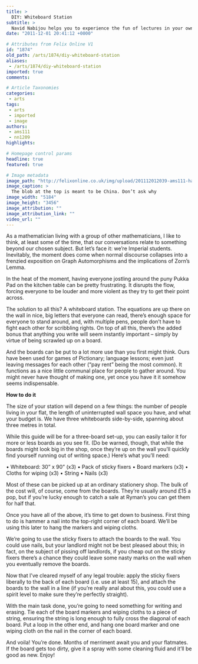 ```yaml
---
title: >
  DIY: Whiteboard Station
subtitle: >
  Navid Nabijou helps you to experience the fun of lectures in your own home
date: "2011-12-01 20:41:12 +0000"

# Attributes from Felix Online V1
id: "1874"
old_path: /arts/1874/diy-whiteboard-station
aliases:
 - /arts/1874/diy-whiteboard-station
imported: true
comments:

# Article Taxonomies
categories:
 - arts
tags:
 - arts
 - imported
 - image
authors:
 - ams111
 - nn1209
highlights:

# Homepage control params
headline: true
featured: true

# Image metadata
image_path: "http://felixonline.co.uk/img/upload/201112012039-ams111-hag1.jpg"
image_caption: >
  The blob at the top is meant to be China. Don’t ask why
image_width: "5184"
image_height: "3456"
image_attribution: ""
image_attribution_link: ""
video_url: ""
---
```


As a mathematician living with a group of other mathematicians, I like to think, at least some of the time, that our conversations relate to something beyond our chosen subject. But let’s face it: we’re Imperial students. Inevitably, the moment does come when normal discourse collapses into a frenzied exposition on Graph Automorphisms and the implications of Zorn’s Lemma.

In the heat of the moment, having everyone jostling around the puny Pukka Pad on the kitchen table can be pretty frustrating. It disrupts the flow, forcing everyone to be louder and more violent as they try to get their point across.

The solution to all this? A whiteboard station. The equations are up there on the wall in nice, big letters that everyone can read, there’s enough space for everyone to stand around, and, with multiple pens, people don’t have to fight each other for scribbling rights. On top of all this, there’s the added bonus that anything you write will seem instantly important – simply by virtue of being scrawled up on a board.

And the boards can be put to a lot more use than you first might think. Ours have been used for games of Pictionary; language lessons; even just leaving messages for each other (“pay rent” being the most common). It functions as a nice little communal place for people to gather around. You might never have thought of making one, yet once you have it it somehow seems indispensable.

__How to do it__

The size of your station will depend on a few things: the number of people living in your flat, the length of uninterrupted wall space you have, and what your budget is. We have three whiteboards side-by-side, spanning about three metres in total.

While this guide will be for a three-board set-up, you can easily tailor it for more or less boards as you see fit. (Do be warned, though, that while the boards might look big in the shop, once they’re up on the wall you’ll quickly find yourself running out of writing space.) Here’s what you’ll need:

• Whiteboard: 30” x 90” (x3)
 • Pack of sticky fixers
 • Board markers (x3)
 • Cloths for wiping (x3)
 • String
 • Nails (x3)

Most of these can be picked up at an ordinary stationery shop. The bulk of the cost will, of course, come from the boards. They’re usually around £15 a pop, but if you’re lucky enough to catch a sale at Ryman’s you can get them for half that.

Once you have all of the above, it’s time to get down to business. First thing to do is hammer a nail into the top-right corner of each board. We’ll be using this later to hang the markers and wiping cloths.

We’re going to use the sticky fixers to attach the boards to the wall. You could use nails, but your landlord might not be best pleased about this; in fact, on the subject of pissing off landlords, if you cheap out on the sticky fixers there’s a chance they could leave some nasty marks on the wall when you eventually remove the boards.

Now that I’ve cleared myself of any legal trouble: apply the sticky fixers liberally to the back of each board (i.e. use at least 15), and attach the boards to the wall in a line (if you’re really anal about this, you could use a spirit level to make sure they’re perfectly straight).

With the main task done, you’re going to need something for writing and erasing. Tie each of the board markers and wiping cloths to a piece of string, ensuring the string is long enough to fully cross the diagonal of each board. Put a loop in the other end, and hang one board marker and one wiping cloth on the nail in the corner of each board.

And voila! You’re done. Months of merriment await you and your flatmates. If the board gets too dirty, give it a spray with some cleaning fluid and it’ll be good as new. Enjoy!
